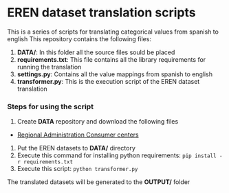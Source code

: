# EREN dataset translation scripts

This is a series of scripts for translating categorical values from spanish to english
This repository contains the following files:

1. **DATA/**: In this folder all the source files sould be placed
2. **requirements.txt**: This file contains all the library requirements for running the translation
3. **settings.py**: Contains all the value mappings from spanish to english
4. **transformer.py**: This is the execution script of the EREN dataset translation

### Steps for using the script

1. Create **DATA** repository and download the following files
  + [Regional Administration Consumer centers](https://analisis.datosabiertos.jcyl.es/explore/dataset/centros-de-consumo-energetico-de-la-administracion-autonoma-de-castilla-y-leon/export/?disjunctive.organismo_consejeria&disjunctive.centro_gestor&disjunctive.tipo_de_centro_de_consumo)
1. Put the EREN datasets to **DATA/** directory
2. Execute this command for installing python requirements: `pip install -r requirements.txt`
3. Execute this script: `python transformer.py`

The translated datasets will be generated to the **OUTPUT/** folder
